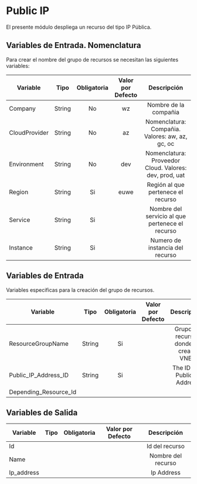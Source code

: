 # Public IP

El presente módulo despliega un recurso del tipo IP Pública.

## Variables de Entrada. Nomenclatura

Para crear el nombre del grupo de recursos se necesitan las siguientes variables:

|Variable           |Tipo   |Obligatoria    |Valor por Defecto  |Descripción                                                    |
|-------------------|:-----:|:-------------:|:-----------------:|:-------------------------------------------------------------:|
|Company            |String |No             |wz                 |Nombre de la compañia                                          |
|CloudProvider      |String |No             |az                 |Nomenclatura: Compañia. Valores: aw, az, gc, oc                |
|Environment        |String |No             |dev                |Nomenclatura: Proveedor Cloud. Valores: dev, prod, uat         |
|Region             |String |Si             |euwe               |Región al que pertenece el recurso                             |
|Service            |String |Si             |                   |Nombre del servicio al que pertenece el recurso                |
|Instance           |String |Si             |                   |Numero de instancia del recurso                                |

## Variables de Entrada

Variables especificas para la creación del grupo de recursos.

|Variable                      |Tipo   |Obligatoria |Valor por Defecto  |Descripción                                                    |
|------------------------------|:-----:|:----------:|:-----------------:|:-------------------------------------------------------------:|
|ResourceGroupName             |String |Si          |                   |Grupo de recursos donde se crea la VNET                        |
|Public_IP_Address_ID          |String |Si          |                   |The ID of a Public IP Address                                  |
|Depending_Resource_Id         |       |            |                   |                                                               | 

## Variables de Salida

|Variable              |Tipo   |Obligatoria    |Valor por Defecto  |Descripción                                                    |
|----------------------|:-----:|:-------------:|:-----------------:|:-------------------------------------------------------------:|
|Id                    |       |               |                   |Id del recurso                                                 |
|Name                  |       |               |                   |Nombre del recurso                                             |
|Ip_address            |       |               |                   |Ip Address                                                     |
